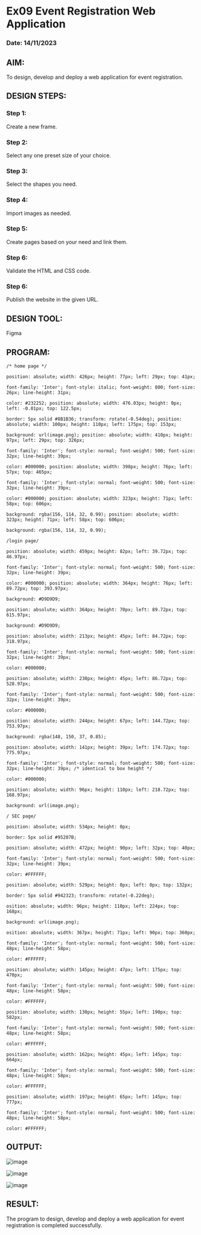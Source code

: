 # Ex09 Event Registration Web Application
### Date: 14/11/2023

## AIM:
To design, develop and deploy a web application for event registration.

## DESIGN STEPS:

### Step 1:
Create a new frame.

### Step 2:
Select any one preset size of your choice.

### Step 3:
Select the shapes you need.

### Step 4:
Import images as needed.

### Step 5:
Create pages based on your need and link them.

### Step 6:

Validate the HTML and CSS code.

### Step 6:

Publish the website in the given URL.

## DESIGN TOOL:
Figma

## PROGRAM:

```
/* home page */

position: absolute; width: 426px; height: 77px; left: 29px; top: 41px;

font-family: 'Inter'; font-style: italic; font-weight: 800; font-size: 26px; line-height: 31px;

color: #232252; position: absolute; width: 476.03px; height: 0px; left: -0.01px; top: 122.5px;

border: 5px solid #8B1B36; transform: rotate(-0.54deg); position: absolute; width: 100px; height: 110px; left: 175px; top: 153px;

background: url(image.png); position: absolute; width: 410px; height: 97px; left: 29px; top: 326px;

font-family: 'Inter'; font-style: normal; font-weight: 500; font-size: 32px; line-height: 39px;

color: #000000; position: absolute; width: 398px; height: 76px; left: 57px; top: 465px;

font-family: 'Inter'; font-style: normal; font-weight: 500; font-size: 32px; line-height: 39px;

color: #000000; position: absolute; width: 323px; height: 71px; left: 58px; top: 606px;

background: rgba(156, 114, 32, 0.99); position: absolute; width: 323px; height: 71px; left: 58px; top: 606px;

background: rgba(156, 114, 32, 0.99);

/login page/

position: absolute; width: 459px; height: 82px; left: 39.72px; top: 46.97px;

font-family: 'Inter'; font-style: normal; font-weight: 500; font-size: 32px; line-height: 39px;

color: #000000; position: absolute; width: 364px; height: 76px; left: 89.72px; top: 393.97px;

background: #D9D9D9;

position: absolute; width: 364px; height: 70px; left: 89.72px; top: 615.97px;

background: #D9D9D9;

position: absolute; width: 213px; height: 45px; left: 84.72px; top: 318.97px;

font-family: 'Inter'; font-style: normal; font-weight: 500; font-size: 32px; line-height: 39px;

color: #000000;

position: absolute; width: 230px; height: 45px; left: 86.72px; top: 528.97px;

font-family: 'Inter'; font-style: normal; font-weight: 500; font-size: 32px; line-height: 39px;

color: #000000;

position: absolute; width: 244px; height: 67px; left: 144.72px; top: 753.97px;

background: rgba(148, 150, 37, 0.85);

position: absolute; width: 141px; height: 39px; left: 174.72px; top: 775.97px;

font-family: 'Inter'; font-style: normal; font-weight: 500; font-size: 32px; line-height: 39px; /* identical to box height */

color: #000000;

position: absolute; width: 96px; height: 110px; left: 218.72px; top: 168.97px;

background: url(image.png);

/ SEC page/

position: absolute; width: 534px; height: 0px;

border: 5px solid #95207B;

position: absolute; width: 472px; height: 90px; left: 32px; top: 40px;

font-family: 'Inter'; font-style: normal; font-weight: 500; font-size: 32px; line-height: 39px;

color: #FFFFFF;

position: absolute; width: 529px; height: 0px; left: 0px; top: 132px;

border: 5px solid #942323; transform: rotate(-0.22deg);

osition: absolute; width: 96px; height: 110px; left: 224px; top: 168px;

background: url(image.png);

osition: absolute; width: 367px; height: 71px; left: 90px; top: 360px;

font-family: 'Inter'; font-style: normal; font-weight: 500; font-size: 48px; line-height: 58px;

color: #FFFFFF;

position: absolute; width: 145px; height: 47px; left: 175px; top: 470px;

font-family: 'Inter'; font-style: normal; font-weight: 500; font-size: 48px; line-height: 58px;

color: #FFFFFF;

position: absolute; width: 130px; height: 55px; left: 190px; top: 582px;

font-family: 'Inter'; font-style: normal; font-weight: 500; font-size: 48px; line-height: 58px;

color: #FFFFFF;

position: absolute; width: 162px; height: 45px; left: 145px; top: 664px;

font-family: 'Inter'; font-style: normal; font-weight: 500; font-size: 48px; line-height: 58px;

color: #FFFFFF;

position: absolute; width: 197px; height: 65px; left: 145px; top: 777px;

font-family: 'Inter'; font-style: normal; font-weight: 500; font-size: 48px; line-height: 58px;

color: #FFFFFF;

```

## OUTPUT:

![image](https://github.com/Richard01072002/Figma/assets/141472248/d1ddb11b-4664-40d3-96be-6efd18ef3ae5)

![image](https://github.com/Richard01072002/Figma/assets/141472248/9b39b209-3eac-4645-8f41-6b53814b29ff)

![image](https://github.com/Richard01072002/Figma/assets/141472248/7a0cd6d2-86dd-4792-a306-77704062adb1)

## RESULT:
The program to design, develop and deploy a web application for event registration is completed successfully.
